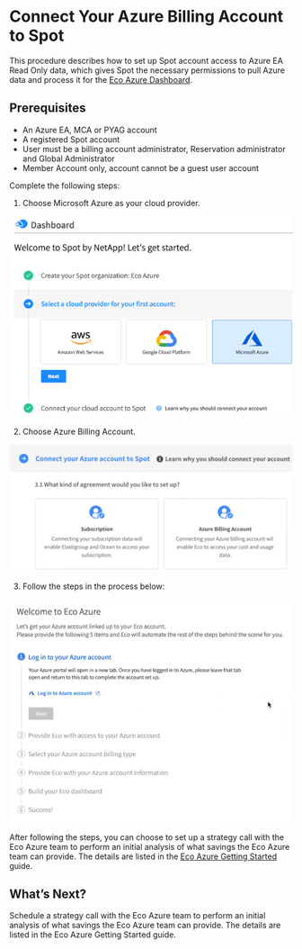 # Connect Your Azure Billing Account to Spot

This procedure describes how to set up Spot account access to Azure EA Read Only data, which gives Spot the necessary permissions to pull Azure data and process it for the [Eco Azure Dashboard](eco/azure-tutorials/view-your-savings).

## Prerequisites
- An Azure EA, MCA or PYAG account
- A registered Spot account
- User must be a billing account administrator, Reservation administrator and Global Administrator
- Member Account only, account cannot be a guest user account

Complete the following steps:  

1. Choose Microsoft Azure as your cloud provider.

<img src="/connect-your-cloud-provider/_media/connect-azure-ea-02a.png" width="600" />

2. Choose Azure Billing Account.

<img src="/connect-your-cloud-provider/_media/azure-billing-1.png" width="600" />

3. Follow the steps in the process below:

<img src="/connect-your-cloud-provider/_media/azure-billing-2.png" width="600" />

After following the steps, you can choose to set up a strategy call with the Eco Azure team to perform an initial analysis of what savings the Eco Azure team can provide. The details are listed in the  [Eco Azure Getting Started](eco/getting-started/connect-azure-ea-to-eco) guide.

## What’s Next?

Schedule a strategy call with the Eco Azure team to perform an initial analysis of what savings the Eco Azure team can provide. The details are listed in the Eco Azure Getting Started guide.
